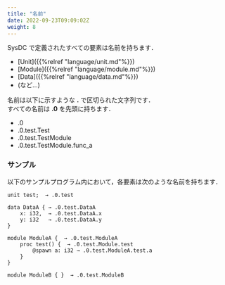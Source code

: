 ```yaml
---
title: "名前"
date: 2022-09-23T09:09:02Z
weight: 8
---
```


SysDC で定義されたすべての要素は名前を持ちます．

- [Unit]({{%relref "language/unit.md"%}}) 
- [Module]({{%relref "language/module.md"%}}) 
- [Data]({{%relref "language/data.md"%}}) 
- (など…)

名前は以下に示すような **\.** で区切られた文字列です．  
すべての名前は **.0** を先頭に持ちます．

- .0
- .0.test.Test
- .0.test.TestModule
- .0.test.TestModule.func_a

### サンプル

以下のサンプルプログラム内において，各要素は次のような名前を持ちます．  

```text
unit test;  → .0.test

data DataA { → .0.test.DataA
    x: i32,  → .0.test.DataA.x
    y: i32   → .0.test.DataA.y
}

module ModuleA {  → .0.test.ModuleA
    proc test() {  → .0.test.Module.test
        @spawn a: i32 → .0.test.ModuleA.test.a
    }
}

module ModuleB { }  → .0.test.ModuleB

```
